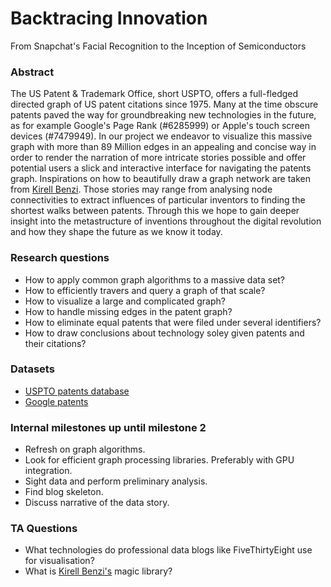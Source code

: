 # Backtracing Innovation
From Snapchat's Facial Recognition to the Inception of Semiconductors

### Abstract
The US Patent & Trademark Office, short USPTO, offers a full-fledged directed graph of US patent
citations since 1975. Many at the time obscure patents paved the way for groundbreaking new
technologies in the future, as for example Google's Page Rank (#6285999) or Apple's touch screen
devices (#7479949). In our project we endeavor to visualize this massive graph with more than
89 Million edges in an appealing and concise way in order to render the narration of more
intricate stories possible and offer potential users a slick and interactive interface
for navigating the patents graph. Inspirations on how to beautifully draw a graph network
are taken from [Kirell Benzi](http://www.kirellbenzi.com). Those stories may range from analysing
node connectivities to extract influences of particular inventors to finding the
shortest walks between patents. Through this we hope to gain deeper insight into the
metastructure of inventions throughout the digital revolution and how they shape the future
as we know it today.

### Research questions
 - How to apply common graph algorithms to a massive data set?
 - How to efficiently travers and query a graph of that scale?
 - How to visualize a large and complicated graph?
 - How to handle missing edges in the patent graph?
 - How to eliminate equal patents that were filed under several identifiers?
 - How to draw conclusions about technology soley given patents and their citations?
 
### Datasets
 - [USPTO patents database](http://www.patentsview.org/download)
 - [Google patents](https://www.google.ch/patents)

### Internal milestones up until milestone 2
 - Refresh on graph algorithms.
 - Look for efficient graph processing libraries. Preferably with GPU integration.
 - Sight data and perform preliminary analysis.
 - Find blog skeleton.
 - Discuss narrative of the data story.

### TA Questions
 - What technologies do professional data blogs like FiveThirtyEight use for visualisation? 
 - What is [Kirell Benzi's](http://www.kirellbenzi.com) magic library? 
